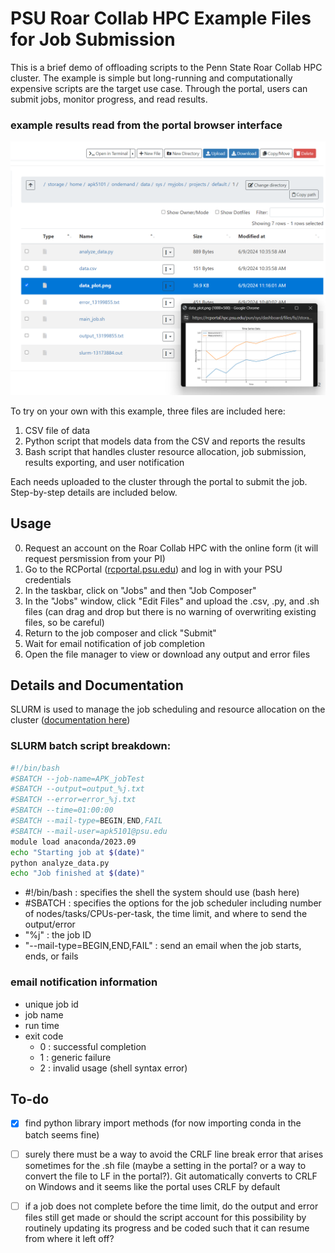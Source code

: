 # PSU Roar Collab HPC Example Files for Job Submission

This is a brief demo of offloading scripts to the Penn State Roar Collab HPC cluster.  The example is simple but long-running and computationally expensive scripts are the target use case.  Through the portal, users can submit jobs, monitor progress, and read results.

### example results read from the portal browser interface

![results](exampleData.png)

To try on your own with this example, three files are included here:

1. CSV file of data
2. Python script that models data from the CSV and reports the results
3. Bash script that handles cluster resource allocation, job submission, results exporting, and user notification

Each needs uploaded to the cluster through the portal to submit the job.  Step-by-step details are included below.

## Usage

0. Request an account on the Roar Collab HPC with the online form (it will request persmission from your PI)
1. Go to the RCPortal ([rcportal.psu.edu](https://rcportal.hpc.psu.edu/pun/sys/dashboard/)) and log in with your PSU credentials
2. In the taskbar, click on "Jobs" and then "Job Composer"
3. In the "Jobs" window, click "Edit Files" and upload the .csv, .py, and .sh files (can drag and drop but there is no warning of overwriting existing files, so be careful)
4. Return to the job composer and click "Submit"
5. Wait for email notification of job completion
6. Open the file manager to view or download any output and error files

## Details and Documentation

SLURM is used to manage the job scheduling and resource allocation on the cluster ([documentation here](https://slurm.schedmd.com/documentation.html))

### SLURM batch script breakdown:
  
  ```bash
  #!/bin/bash
  #SBATCH --job-name=APK_jobTest
  #SBATCH --output=output_%j.txt
  #SBATCH --error=error_%j.txt
  #SBATCH --time=01:00:00
  #SBATCH --mail-type=BEGIN,END,FAIL
  #SBATCH --mail-user=apk5101@psu.edu
  module load anaconda/2023.09
  echo "Starting job at $(date)"
  python analyze_data.py
  echo "Job finished at $(date)"
  ```

- #!/bin/bash : specifies the shell the system should use (bash here)
- #SBATCH : specifies the options for the job scheduler including number of nodes/tasks/CPUs-per-task, the time limit, and where to send the output/error
- "%j" : the job ID
- "--mail-type=BEGIN,END,FAIL" : send an email when the job starts, ends, or fails

### email notification information

- unique job id
- job name
- run time
- exit code
  - 0 : successful completion
  - 1 : generic failure
  - 2 : invalid usage (shell syntax error)

## To-do

- [x] find python library import methods (for now importing conda in the batch seems fine)

- [ ] surely there must be a way to avoid the CRLF line break error that arises sometimes for the .sh file (maybe a setting in the portal? or a way to convert the file to LF in the portal?).  Git automatically converts to CRLF on Windows and it seems like the portal uses CRLF by default

- [ ] if a job does not complete before the time limit, do the output and error files still get made or should the script account for this possibility by routinely updating its progress and be coded such that it can resume from where it left off?